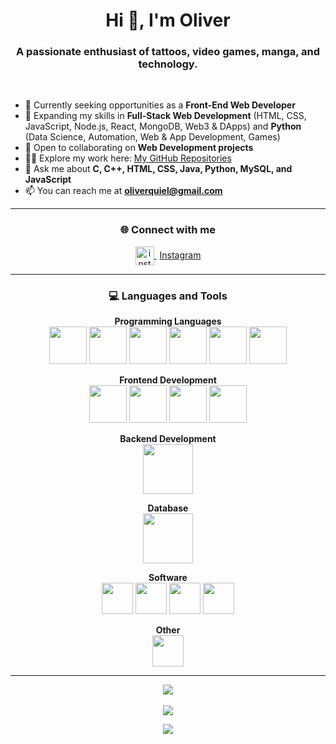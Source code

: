 <h1 align="center">Hi 👋, I'm Oliver</h1>
<h3 align="center">A passionate enthusiast of tattoos, video games, manga, and technology.</h3>
<br>

- 🔭 Currently seeking opportunities as a **Front-End Web Developer**  
- 🌱 Expanding my skills in **Full-Stack Web Development** (HTML, CSS, JavaScript, Node.js, React, MongoDB, Web3 & DApps) and **Python** (Data Science, Automation, Web & App Development, Games)  
- 🤝 Open to collaborating on **Web Development projects**  
- 👨‍💻 Explore my work here: [My GitHub Repositories](https://github.com/oliverisaacq?tab=repositories)  
- 💬 Ask me about **C, C++, HTML, CSS, Java, Python, MySQL, and JavaScript**  
- 📫 You can reach me at **oliverquiel@gmail.com**

---

<h3 align="center">🌐 Connect with me</h3>
<p align="center">
<a href="https://instagram.com/oliverisaacq" target="blank">
  <img align="center" src="https://cdn.jsdelivr.net/gh/devicons/devicon/icons/github/github-original.svg" alt="instagram" height="30" width="30"/> 
  <span style="margin-left:5px;">Instagram</span>
</a>
</p>

---

<h3 align="center">💻 Languages and Tools</h3>

<p align="center">
<strong>Programming Languages</strong><br>
<a href="https://www.cprogramming.com/"><img src="https://cdn.jsdelivr.net/gh/devicons/devicon/icons/c/c-original.svg" width="60" height="60"/></a>
<a href="https://www.w3schools.com/cpp/"><img src="https://cdn.jsdelivr.net/gh/devicons/devicon/icons/cplusplus/cplusplus-original.svg" width="60" height="60"/></a>
<a href="https://learn.microsoft.com/en-us/dotnet/csharp/"><img src="https://cdn.jsdelivr.net/gh/devicons/devicon/icons/csharp/csharp-original.svg" width="60" height="60"/></a>
<a href="https://developer.mozilla.org/en-US/docs/Web/JavaScript"><img src="https://cdn.jsdelivr.net/gh/devicons/devicon/icons/javascript/javascript-original.svg" width="60" height="60"/></a>
<a href="https://www.java.com/"><img src="https://cdn.jsdelivr.net/gh/devicons/devicon/icons/java/java-original.svg" width="60" height="60"/></a>
<a href="https://www.python.org/"><img src="https://cdn.jsdelivr.net/gh/devicons/devicon/icons/python/python-original.svg" width="60" height="60"/></a>
</p>

<p align="center">
<strong>Frontend Development</strong><br>
<a href="https://www.w3.org/html/"><img src="https://cdn.jsdelivr.net/gh/devicons/devicon/icons/html5/html5-original.svg" width="60" height="60"/></a>
<a href="https://www.w3schools.com/css/"><img src="https://cdn.jsdelivr.net/gh/devicons/devicon/icons/css3/css3-original.svg" width="60" height="60"/></a>
<a href="https://getbootstrap.com/"><img src="https://cdn.jsdelivr.net/gh/devicons/devicon/icons/bootstrap/bootstrap-original.svg" width="60" height="60"/></a>
<a href="https://react.dev/"><img src="https://cdn.jsdelivr.net/gh/devicons/devicon/icons/react/react-original.svg" width="60" height="60"/></a>
</p>

<p align="center">
<strong>Backend Development</strong><br>
<a href="https://nodejs.org/"><img src="https://cdn.jsdelivr.net/gh/devicons/devicon/icons/nodejs/nodejs-original.svg" width="80" height="80"/></a>
</p>

<p align="center">
<strong>Database</strong><br>
<a href="https://www.mysql.com/"><img src="https://cdn.jsdelivr.net/gh/devicons/devicon/icons/mysql/mysql-original.svg" width="80" height="80"/></a>
</p>

<p align="center">
<strong>Software</strong><br>
<a href="https://www.adobe.com/products/illustrator.html"><img src="https://cdn.jsdelivr.net/gh/devicons/devicon/icons/illustrator/illustrator-plain.svg" width="50" height="50"/></a>
<a href="https://www.adobe.com/products/photoshop.html"><img src="https://cdn.jsdelivr.net/gh/devicons/devicon/icons/photoshop/photoshop-plain.svg" width="50" height="50"/></a>
<a href="https://www.adobe.com/products/aftereffects.html"><img src="https://cdn.jsdelivr.net/gh/devicons/devicon/icons/aftereffects/aftereffects-original.svg" width="50" height="50"/></a>
<a href="https://www.adobe.com/products/premiere.html"><img src="https://cdn.jsdelivr.net/gh/devicons/devicon/icons/premierepro/premierepro-original.svg" width="50" height="50"/></a>
</p>

<p align="center">
<strong>Other</strong><br>
<a href="https://git-scm.com/"><img src="https://cdn.jsdelivr.net/gh/devicons/devicon/icons/git/git-original.svg" width="50" height="50"/></a>
</p>

---

<p align="center">
<img src="https://github-readme-stats.vercel.app/api/top-langs?username=oliverisaacq&show_icons=true&theme=radical&locale=en&layout=compact"/>
<br><br>
<img src="https://github-readme-stats.vercel.app/api?username=oliverisaacq&show_icons=true&theme=radical&locale=en"/>
</p>

<p align="center"><img src="https://komarev.com/ghpvc/?username=oliverisaacq&label=Profile%20views&color=0e75b6&style=flat"/></p>


